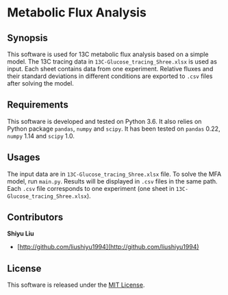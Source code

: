 # Metabolic Flux Analysis

## Synopsis

This software is used for 13C metabolic flux analysis based on a simple model. The 13C tracing data in `13C-Glucose_tracing_Shree.xlsx` is used as input. Each sheet contains data from one experiment. Relative fluxes and their standard deviations in different conditions are exported to `.csv` files after solving the model.

## Requirements

This software is developed and tested on Python 3.6. It also relies on Python package `pandas`, `numpy` and `scipy`. It has been tested on `pandas` 0.22, `numpy` 1.14 and `scipy` 1.0.

## Usages

The input data are in `13C-Glucose_tracing_Shree.xlsx` file. To solve the MFA model, run `main.py`. Results will be displayed in `.csv` files in the same path. Each `.csv` file corresponds to one experiment (one sheet in `13C-Glucose_tracing_Shree.xlsx`).

## Contributors

**Shiyu Liu**

+ [http://github.com/liushiyu1994](http://github.com/liushiyu1994)

## License

This software is released under the [MIT License](LICENSE-MIT).
